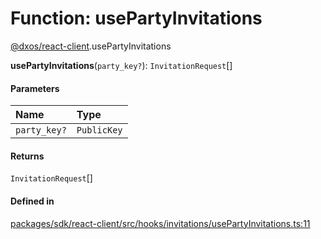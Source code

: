 # Function: usePartyInvitations

[@dxos/react-client](../modules/dxos_react_client.md).usePartyInvitations

**usePartyInvitations**(`party_key?`): `InvitationRequest`[]

#### Parameters

| Name | Type |
| :------ | :------ |
| `party_key?` | `PublicKey` |

#### Returns

`InvitationRequest`[]

#### Defined in

[packages/sdk/react-client/src/hooks/invitations/usePartyInvitations.ts:11](https://github.com/dxos/dxos/blob/main/packages/sdk/react-client/src/hooks/invitations/usePartyInvitations.ts#L11)
